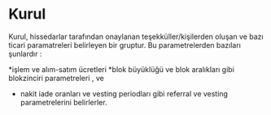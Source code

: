 # Kurul

Kurul, hissedarlar tarafından onaylanan teşekküller/kişilerden oluşan ve bazı ticari 
paramatreleri belirleyen bir gruptur. Bu parametrelerden bazıları şunlardır :

*işlem ve alım-satım ücretleri
*blok büyüklüğü ve blok aralıkları gibi blokzinciri parametreleri , ve 
* nakit iade oranları ve vesting periodları gibi referral ve vesting parametrelerini
		belirlerler.